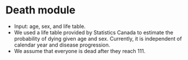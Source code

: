# Death module
* Input: age, sex, and life table.
* We used a life table provided by Statistics Canada to estimate the probability of dying given age and sex. Currently, it is independent of calendar year and disease progression.
* We assume that everyone is dead after they reach 111.